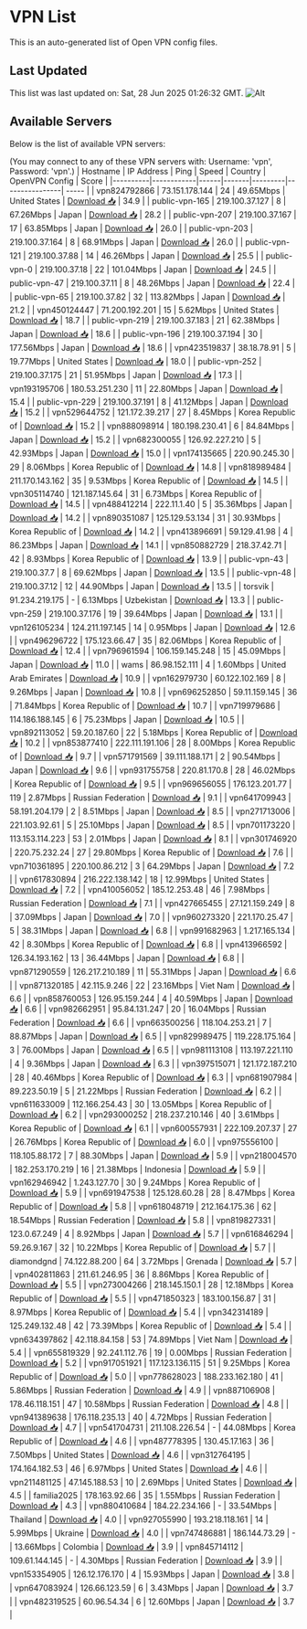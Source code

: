# VPN List

This is an auto-generated list of Open VPN config files.

## Last Updated

This list was last updated on: Sat, 28 Jun 2025 01:26:32 GMT.
![Alt](https://repobeats.axiom.co/api/embed/186b98318ef1479477931607c1ad7d823f12451f.svg "Repobeats analytics image")

## Available Servers

Below is the list of available VPN servers:

(You may connect to any of these VPN servers with: Username: 'vpn', Password: 'vpn'.)
| Hostname | IP Address | Ping | Speed | Country | OpenVPN Config | Score |
|----------|------------|------|-------|---------|----------------| ----- |
| vpn824792866 | 73.151.178.144 | 24 | 49.65Mbps | United States | [Download 📥](./configs/server_0_US.ovpn) | 34.9 |
| public-vpn-165 | 219.100.37.127 | 8 | 67.26Mbps | Japan | [Download 📥](./configs/server_1_JP.ovpn) | 28.2 |
| public-vpn-207 | 219.100.37.167 | 17 | 63.85Mbps | Japan | [Download 📥](./configs/server_2_JP.ovpn) | 26.0 |
| public-vpn-203 | 219.100.37.164 | 8 | 68.91Mbps | Japan | [Download 📥](./configs/server_3_JP.ovpn) | 26.0 |
| public-vpn-121 | 219.100.37.88 | 14 | 46.26Mbps | Japan | [Download 📥](./configs/server_4_JP.ovpn) | 25.5 |
| public-vpn-0 | 219.100.37.18 | 22 | 101.04Mbps | Japan | [Download 📥](./configs/server_5_JP.ovpn) | 24.5 |
| public-vpn-47 | 219.100.37.11 | 8 | 48.26Mbps | Japan | [Download 📥](./configs/server_6_JP.ovpn) | 22.4 |
| public-vpn-65 | 219.100.37.82 | 32 | 113.82Mbps | Japan | [Download 📥](./configs/server_7_JP.ovpn) | 21.2 |
| vpn450124447 | 71.200.192.201 | 15 | 5.62Mbps | United States | [Download 📥](./configs/server_8_US.ovpn) | 18.7 |
| public-vpn-219 | 219.100.37.183 | 21 | 62.38Mbps | Japan | [Download 📥](./configs/server_9_JP.ovpn) | 18.6 |
| public-vpn-196 | 219.100.37.194 | 30 | 177.56Mbps | Japan | [Download 📥](./configs/server_10_JP.ovpn) | 18.6 |
| vpn423519837 | 38.18.78.91 | 5 | 19.77Mbps | United States | [Download 📥](./configs/server_11_US.ovpn) | 18.0 |
| public-vpn-252 | 219.100.37.175 | 21 | 51.95Mbps | Japan | [Download 📥](./configs/server_12_JP.ovpn) | 17.3 |
| vpn193195706 | 180.53.251.230 | 11 | 22.80Mbps | Japan | [Download 📥](./configs/server_13_JP.ovpn) | 15.4 |
| public-vpn-229 | 219.100.37.191 | 8 | 41.12Mbps | Japan | [Download 📥](./configs/server_14_JP.ovpn) | 15.2 |
| vpn529644752 | 121.172.39.217 | 27 | 8.45Mbps | Korea Republic of | [Download 📥](./configs/server_15_KR.ovpn) | 15.2 |
| vpn888098914 | 180.198.230.41 | 6 | 84.84Mbps | Japan | [Download 📥](./configs/server_16_JP.ovpn) | 15.2 |
| vpn682300055 | 126.92.227.210 | 5 | 42.93Mbps | Japan | [Download 📥](./configs/server_17_JP.ovpn) | 15.0 |
| vpn174135665 | 220.90.245.30 | 29 | 8.06Mbps | Korea Republic of | [Download 📥](./configs/server_18_KR.ovpn) | 14.8 |
| vpn818989484 | 211.170.143.162 | 35 | 9.53Mbps | Korea Republic of | [Download 📥](./configs/server_19_KR.ovpn) | 14.5 |
| vpn305114740 | 121.187.145.64 | 31 | 6.73Mbps | Korea Republic of | [Download 📥](./configs/server_20_KR.ovpn) | 14.5 |
| vpn488412214 | 222.11.1.40 | 5 | 35.36Mbps | Japan | [Download 📥](./configs/server_21_JP.ovpn) | 14.2 |
| vpn890351087 | 125.129.53.134 | 31 | 30.93Mbps | Korea Republic of | [Download 📥](./configs/server_22_KR.ovpn) | 14.2 |
| vpn413896691 | 59.129.41.98 | 4 | 86.23Mbps | Japan | [Download 📥](./configs/server_23_JP.ovpn) | 14.1 |
| vpn850882729 | 218.37.42.71 | 42 | 8.93Mbps | Korea Republic of | [Download 📥](./configs/server_24_KR.ovpn) | 13.9 |
| public-vpn-43 | 219.100.37.7 | 8 | 69.62Mbps | Japan | [Download 📥](./configs/server_25_JP.ovpn) | 13.5 |
| public-vpn-48 | 219.100.37.12 | 12 | 44.90Mbps | Japan | [Download 📥](./configs/server_26_JP.ovpn) | 13.5 |
| torsvik | 91.234.219.175 | - | 6.13Mbps | Uzbekistan | [Download 📥](./configs/server_27_UZ.ovpn) | 13.3 |
| public-vpn-259 | 219.100.37.176 | 19 | 39.64Mbps | Japan | [Download 📥](./configs/server_28_JP.ovpn) | 13.1 |
| vpn126105234 | 124.211.197.145 | 14 | 0.95Mbps | Japan | [Download 📥](./configs/server_29_JP.ovpn) | 12.6 |
| vpn496296722 | 175.123.66.47 | 35 | 82.06Mbps | Korea Republic of | [Download 📥](./configs/server_30_KR.ovpn) | 12.4 |
| vpn796961594 | 106.159.145.248 | 15 | 45.09Mbps | Japan | [Download 📥](./configs/server_31_JP.ovpn) | 11.0 |
| wams | 86.98.152.111 | 4 | 1.60Mbps | United Arab Emirates | [Download 📥](./configs/server_32_AE.ovpn) | 10.9 |
| vpn162979730 | 60.122.102.169 | 8 | 9.26Mbps | Japan | [Download 📥](./configs/server_33_JP.ovpn) | 10.8 |
| vpn696252850 | 59.11.159.145 | 36 | 71.84Mbps | Korea Republic of | [Download 📥](./configs/server_34_KR.ovpn) | 10.7 |
| vpn719979686 | 114.186.188.145 | 6 | 75.23Mbps | Japan | [Download 📥](./configs/server_35_JP.ovpn) | 10.5 |
| vpn892113052 | 59.20.187.60 | 22 | 5.18Mbps | Korea Republic of | [Download 📥](./configs/server_36_KR.ovpn) | 10.2 |
| vpn853877410 | 222.111.191.106 | 28 | 8.00Mbps | Korea Republic of | [Download 📥](./configs/server_37_KR.ovpn) | 9.7 |
| vpn571791569 | 39.111.188.171 | 2 | 90.54Mbps | Japan | [Download 📥](./configs/server_38_JP.ovpn) | 9.6 |
| vpn931755758 | 220.81.170.8 | 28 | 46.02Mbps | Korea Republic of | [Download 📥](./configs/server_39_KR.ovpn) | 9.5 |
| vpn969656055 | 176.123.201.77 | 119 | 2.87Mbps | Russian Federation | [Download 📥](./configs/server_40_RU.ovpn) | 9.1 |
| vpn641709943 | 58.191.204.179 | 2 | 8.51Mbps | Japan | [Download 📥](./configs/server_41_JP.ovpn) | 8.5 |
| vpn271713006 | 221.103.92.61 | 5 | 25.10Mbps | Japan | [Download 📥](./configs/server_42_JP.ovpn) | 8.5 |
| vpn701173220 | 113.153.114.223 | 53 | 2.01Mbps | Japan | [Download 📥](./configs/server_43_JP.ovpn) | 8.1 |
| vpn301746920 | 220.75.232.24 | 27 | 29.80Mbps | Korea Republic of | [Download 📥](./configs/server_44_KR.ovpn) | 7.6 |
| vpn710361895 | 220.100.86.212 | 3 | 64.29Mbps | Japan | [Download 📥](./configs/server_45_JP.ovpn) | 7.2 |
| vpn617830894 | 216.222.138.142 | 18 | 12.99Mbps | United States | [Download 📥](./configs/server_46_US.ovpn) | 7.2 |
| vpn410056052 | 185.12.253.48 | 46 | 7.98Mbps | Russian Federation | [Download 📥](./configs/server_47_RU.ovpn) | 7.1 |
| vpn427665455 | 27.121.159.249 | 8 | 37.09Mbps | Japan | [Download 📥](./configs/server_48_JP.ovpn) | 7.0 |
| vpn960273320 | 221.170.25.47 | 5 | 38.31Mbps | Japan | [Download 📥](./configs/server_49_JP.ovpn) | 6.8 |
| vpn991682963 | 1.217.165.134 | 42 | 8.30Mbps | Korea Republic of | [Download 📥](./configs/server_50_KR.ovpn) | 6.8 |
| vpn413966592 | 126.34.193.162 | 13 | 36.44Mbps | Japan | [Download 📥](./configs/server_51_JP.ovpn) | 6.8 |
| vpn871290559 | 126.217.210.189 | 11 | 55.31Mbps | Japan | [Download 📥](./configs/server_52_JP.ovpn) | 6.6 |
| vpn871320185 | 42.115.9.246 | 22 | 23.16Mbps | Viet Nam | [Download 📥](./configs/server_53_VN.ovpn) | 6.6 |
| vpn858760053 | 126.95.159.244 | 4 | 40.59Mbps | Japan | [Download 📥](./configs/server_54_JP.ovpn) | 6.6 |
| vpn982662951 | 95.84.131.247 | 20 | 16.04Mbps | Russian Federation | [Download 📥](./configs/server_55_RU.ovpn) | 6.6 |
| vpn663500256 | 118.104.253.21 | 7 | 88.87Mbps | Japan | [Download 📥](./configs/server_56_JP.ovpn) | 6.5 |
| vpn829989475 | 119.228.175.164 | 3 | 76.00Mbps | Japan | [Download 📥](./configs/server_57_JP.ovpn) | 6.5 |
| vpn981113108 | 113.197.221.110 | 4 | 9.36Mbps | Japan | [Download 📥](./configs/server_58_JP.ovpn) | 6.3 |
| vpn397515071 | 121.172.187.210 | 28 | 40.46Mbps | Korea Republic of | [Download 📥](./configs/server_59_KR.ovpn) | 6.3 |
| vpn681907984 | 89.223.50.19 | 5 | 21.22Mbps | Russian Federation | [Download 📥](./configs/server_60_RU.ovpn) | 6.2 |
| vpn611633009 | 112.166.254.43 | 30 | 13.05Mbps | Korea Republic of | [Download 📥](./configs/server_61_KR.ovpn) | 6.2 |
| vpn293000252 | 218.237.210.146 | 40 | 3.61Mbps | Korea Republic of | [Download 📥](./configs/server_62_KR.ovpn) | 6.1 |
| vpn600557931 | 222.109.207.37 | 27 | 26.76Mbps | Korea Republic of | [Download 📥](./configs/server_63_KR.ovpn) | 6.0 |
| vpn975556100 | 118.105.88.172 | 7 | 88.30Mbps | Japan | [Download 📥](./configs/server_64_JP.ovpn) | 5.9 |
| vpn218004570 | 182.253.170.219 | 16 | 21.38Mbps | Indonesia | [Download 📥](./configs/server_65_ID.ovpn) | 5.9 |
| vpn162946942 | 1.243.127.70 | 30 | 9.24Mbps | Korea Republic of | [Download 📥](./configs/server_66_KR.ovpn) | 5.9 |
| vpn691947538 | 125.128.60.28 | 28 | 8.47Mbps | Korea Republic of | [Download 📥](./configs/server_67_KR.ovpn) | 5.8 |
| vpn618048719 | 212.164.175.36 | 62 | 18.54Mbps | Russian Federation | [Download 📥](./configs/server_68_RU.ovpn) | 5.8 |
| vpn819827331 | 123.0.67.249 | 4 | 8.92Mbps | Japan | [Download 📥](./configs/server_69_JP.ovpn) | 5.7 |
| vpn616846294 | 59.26.9.167 | 32 | 10.22Mbps | Korea Republic of | [Download 📥](./configs/server_70_KR.ovpn) | 5.7 |
| diamondgnd | 74.122.88.200 | 64 | 3.72Mbps | Grenada | [Download 📥](./configs/server_71_GD.ovpn) | 5.7 |
| vpn402811863 | 211.61.246.95 | 36 | 8.86Mbps | Korea Republic of | [Download 📥](./configs/server_72_KR.ovpn) | 5.5 |
| vpn273004266 | 218.145.150.1 | 28 | 12.18Mbps | Korea Republic of | [Download 📥](./configs/server_73_KR.ovpn) | 5.5 |
| vpn471850323 | 183.100.156.87 | 31 | 8.97Mbps | Korea Republic of | [Download 📥](./configs/server_74_KR.ovpn) | 5.4 |
| vpn342314189 | 125.249.132.48 | 42 | 73.39Mbps | Korea Republic of | [Download 📥](./configs/server_75_KR.ovpn) | 5.4 |
| vpn634397862 | 42.118.84.158 | 53 | 74.89Mbps | Viet Nam | [Download 📥](./configs/server_76_VN.ovpn) | 5.4 |
| vpn655819329 | 92.241.112.76 | 19 | 0.00Mbps | Russian Federation | [Download 📥](./configs/server_77_RU.ovpn) | 5.2 |
| vpn917051921 | 117.123.136.115 | 51 | 9.25Mbps | Korea Republic of | [Download 📥](./configs/server_78_KR.ovpn) | 5.0 |
| vpn778628023 | 188.233.162.180 | 41 | 5.86Mbps | Russian Federation | [Download 📥](./configs/server_79_RU.ovpn) | 4.9 |
| vpn887106908 | 178.46.118.151 | 47 | 10.58Mbps | Russian Federation | [Download 📥](./configs/server_80_RU.ovpn) | 4.8 |
| vpn941389638 | 176.118.235.13 | 40 | 4.72Mbps | Russian Federation | [Download 📥](./configs/server_81_RU.ovpn) | 4.7 |
| vpn541704731 | 211.108.226.54 | - | 44.08Mbps | Korea Republic of | [Download 📥](./configs/server_82_KR.ovpn) | 4.6 |
| vpn487778395 | 130.45.17.163 | 36 | 7.50Mbps | United States | [Download 📥](./configs/server_83_US.ovpn) | 4.6 |
| vpn312764195 | 174.164.182.53 | 46 | 6.97Mbps | United States | [Download 📥](./configs/server_84_US.ovpn) | 4.6 |
| vpn211481125 | 47.145.188.53 | 10 | 2.69Mbps | United States | [Download 📥](./configs/server_85_US.ovpn) | 4.5 |
| familia2025 | 178.163.92.66 | 35 | 1.55Mbps | Russian Federation | [Download 📥](./configs/server_86_RU.ovpn) | 4.3 |
| vpn880410684 | 184.22.234.166 | - | 33.54Mbps | Thailand | [Download 📥](./configs/server_87_TH.ovpn) | 4.0 |
| vpn927055990 | 193.218.118.161 | 14 | 5.99Mbps | Ukraine | [Download 📥](./configs/server_88_UA.ovpn) | 4.0 |
| vpn747486881 | 186.144.73.29 | - | 13.66Mbps | Colombia | [Download 📥](./configs/server_89_CO.ovpn) | 3.9 |
| vpn845714112 | 109.61.144.145 | - | 4.30Mbps | Russian Federation | [Download 📥](./configs/server_90_RU.ovpn) | 3.9 |
| vpn153354905 | 126.12.176.170 | 4 | 15.93Mbps | Japan | [Download 📥](./configs/server_91_JP.ovpn) | 3.8 |
| vpn647083924 | 126.66.123.59 | 6 | 3.43Mbps | Japan | [Download 📥](./configs/server_92_JP.ovpn) | 3.7 |
| vpn482319525 | 60.96.54.34 | 6 | 12.60Mbps | Japan | [Download 📥](./configs/server_93_JP.ovpn) | 3.7 |
